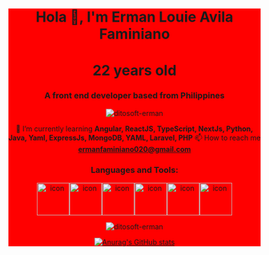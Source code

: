 <div align="center" style="background-color: red" >
 <h1 align="center">Hola 👋, I'm Erman Louie Avila Faminiano</h1>
 <h1 align="center">22 years old</h1>
<h3 align="center">A front end developer based from Philippines</h3>

<div align="center">
<p align="center"> <img src="https://komarev.com/ghpvc/?username=ditosoft-erman&label=Profile%20views&color=0e75b6&style=flat" alt="ditosoft-erman" /> </p>

 🌱 I’m currently learning **Angular, ReactJS, TypeScript, NextJs, Python, Java, Yaml, ExpressJs, MongoDB, YAML, Laravel, PHP**
📫 How to reach me **ermanfaminiano020@gmail.com**





<h3 >Languages and Tools:</h3>
<div style="display: flex; justify-content: center; align-items: center"><img src="https://techstack-generator.vercel.app/react-icon.svg" alt="icon" width="65" height="65" /><img src="https://techstack-generator.vercel.app/ts-icon.svg" alt="icon" width="65" height="65" /><img src="https://techstack-generator.vercel.app/js-icon.svg" alt="icon" width="65" height="65" /><img src="https://techstack-generator.vercel.app/django-icon.svg" alt="icon" width="65" height="65" /><img src="https://techstack-generator.vercel.app/python-icon.svg" alt="icon" width="65" height="65" /><img src="https://techstack-generator.vercel.app/github-icon.svg" alt="icon" width="65" height="65" /></div>
</p>
</div>





<p align="center"><img align="center" src="https://github-readme-streak-stats.herokuapp.com/?user=ditosoft-erman&" alt="ditosoft-erman" /></p>




 [![Anurag's GitHub stats](https://github-readme-stats.vercel.app/api?username=ditosoft-erman)](https://github.com/anuraghazra/github-readme-stats)
</div>
